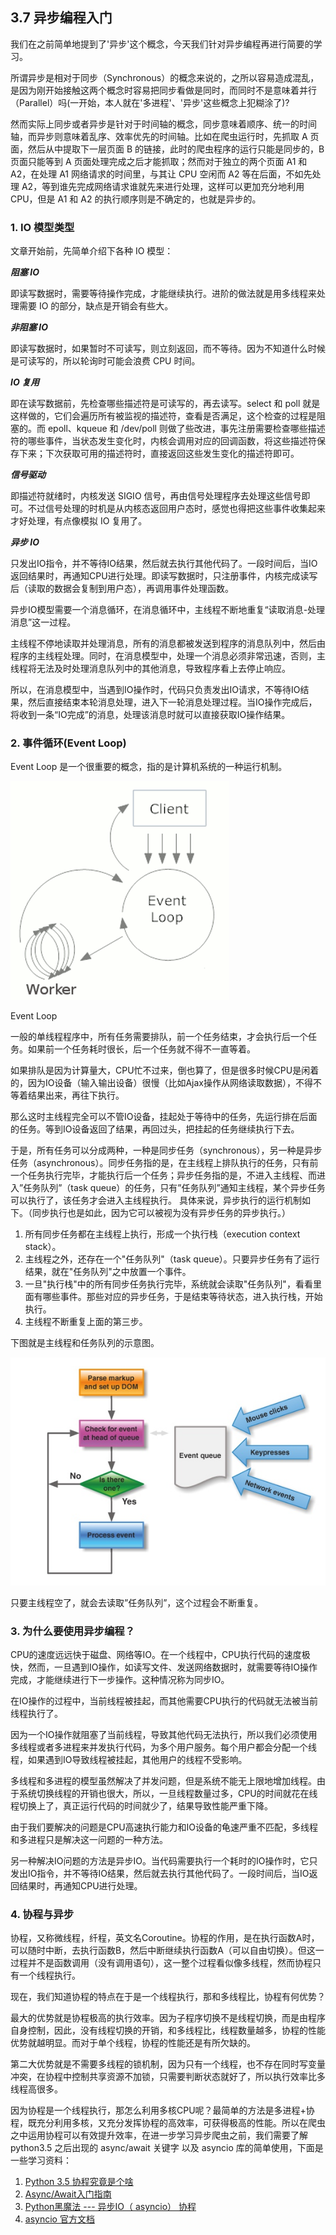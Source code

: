 ## 3.7 异步编程入门

我们在之前简单地提到了'异步'这个概念，今天我们针对异步编程再进行简要的学习。

所谓异步是相对于同步（Synchronous）的概念来说的，之所以容易造成混乱，是因为刚开始接触这两个概念时容易把同步看做是同时，而同时不是意味着并行（Parallel）吗(一开始，本人就在'多进程'、'异步'这些概念上犯糊涂了)?

然而实际上同步或者异步是针对于时间轴的概念，同步意味着顺序、统一的时间轴，而异步则意味着乱序、效率优先的时间轴。比如在爬虫运行时，先抓取 A 页面，然后从中提取下一层页面 B 的链接，此时的爬虫程序的运行只能是同步的，B 页面只能等到 A 页面处理完成之后才能抓取；然而对于独立的两个页面 A1 和 A2，在处理 A1 网络请求的时间里，与其让 CPU 空闲而 A2 等在后面，不如先处理 A2，等到谁先完成网络请求谁就先来进行处理，这样可以更加充分地利用 CPU，但是 A1 和 A2 的执行顺序则是不确定的，也就是异步的。

### 1. IO 模型类型
文章开始前，先简单介绍下各种 IO 模型：

***阻塞 IO***

即读写数据时，需要等待操作完成，才能继续执行。进阶的做法就是用多线程来处理需要 IO 的部分，缺点是开销会有些大。

***非阻塞 IO***

即读写数据时，如果暂时不可读写，则立刻返回，而不等待。因为不知道什么时候是可读写的，所以轮询时可能会浪费 CPU 时间。

***IO 复用***

即在读写数据前，先检查哪些描述符是可读写的，再去读写。select 和 poll 就是这样做的，它们会遍历所有被监视的描述符，查看是否满足，这个检查的过程是阻塞的。而 epoll、kqueue 和 /dev/poll 则做了些改进，事先注册需要检查哪些描述符的哪些事件，当状态发生变化时，内核会调用对应的回调函数，将这些描述符保存下来；下次获取可用的描述符时，直接返回这些发生变化的描述符即可。

***信号驱动***

即描述符就绪时，内核发送 SIGIO 信号，再由信号处理程序去处理这些信号即可。不过信号处理的时机是从内核态返回用户态时，感觉也得把这些事件收集起来才好处理，有点像模拟 IO 复用了。

***异步 IO***

只发出IO指令，并不等待IO结果，然后就去执行其他代码了。一段时间后，当IO返回结果时，再通知CPU进行处理。即读写数据时，只注册事件，内核完成读写后（读取的数据会复制到用户态），再调用事件处理函数。

异步IO模型需要一个消息循环，在消息循环中，主线程不断地重复“读取消息-处理消息”这一过程。

主线程不停地读取并处理消息，所有的消息都被发送到程序的消息队列中，然后由程序的主线程处理。同时，在消息模型中，处理一个消息必须非常迅速，否则，主线程将无法及时处理消息队列中的其他消息，导致程序看上去停止响应。

所以，在消息模型中，当遇到IO操作时，代码只负责发出IO请求，不等待IO结果，然后直接结束本轮消息处理，进入下一轮消息处理过程。当IO操作完成后，将收到一条“IO完成”的消息，处理该消息时就可以直接获取IO操作结果。

### 2. 事件循环(Event Loop)
Event Loop 是一个很重要的概念，指的是计算机系统的一种运行机制。

![](/assets/事件循环.png)

Event Loop

一般的单线程程序中，所有任务需要排队，前一个任务结束，才会执行后一个任务。如果前一个任务耗时很长，后一个任务就不得不一直等着。

如果排队是因为计算量大，CPU忙不过来，倒也算了，但是很多时候CPU是闲着的，因为IO设备（输入输出设备）很慢（比如Ajax操作从网络读取数据），不得不等着结果出来，再往下执行。

那么这时主线程完全可以不管IO设备，挂起处于等待中的任务，先运行排在后面的任务。等到IO设备返回了结果，再回过头，把挂起的任务继续执行下去。

于是，所有任务可以分成两种，一种是同步任务（synchronous），另一种是异步任务（asynchronous）。同步任务指的是，在主线程上排队执行的任务，只有前一个任务执行完毕，才能执行后一个任务；异步任务指的是，不进入主线程、而进入”任务队列”（task queue）的任务，只有”任务队列”通知主线程，某个异步任务可以执行了，该任务才会进入主线程执行。
具体来说，异步执行的运行机制如下。（同步执行也是如此，因为它可以被视为没有异步任务的异步执行。）

1. 所有同步任务都在主线程上执行，形成一个执行栈（execution context stack）。
2. 主线程之外，还存在一个"任务队列"（task queue）。只要异步任务有了运行结果，就在"任务队列"之中放置一个事件。
3. 一旦"执行栈"中的所有同步任务执行完毕，系统就会读取"任务队列"，看看里面有哪些事件。那些对应的异步任务，于是结束等待状态，进入执行栈，开始执行。
4. 主线程不断重复上面的第三步。

下图就是主线程和任务队列的示意图。

![](/assets/主线程与任务队列.jpg)

只要主线程空了，就会去读取”任务队列”，这个过程会不断重复。

### 3. 为什么要使用异步编程？
CPU的速度远远快于磁盘、网络等IO。在一个线程中，CPU执行代码的速度极快，然而，一旦遇到IO操作，如读写文件、发送网络数据时，就需要等待IO操作完成，才能继续进行下一步操作。这种情况称为同步IO。

在IO操作的过程中，当前线程被挂起，而其他需要CPU执行的代码就无法被当前线程执行了。

因为一个IO操作就阻塞了当前线程，导致其他代码无法执行，所以我们必须使用多线程或者多进程来并发执行代码，为多个用户服务。每个用户都会分配一个线程，如果遇到IO导致线程被挂起，其他用户的线程不受影响。

多线程和多进程的模型虽然解决了并发问题，但是系统不能无上限地增加线程。由于系统切换线程的开销也很大，所以，一旦线程数量过多，CPU的时间就花在线程切换上了，真正运行代码的时间就少了，结果导致性能严重下降。

由于我们要解决的问题是CPU高速执行能力和IO设备的龟速严重不匹配，多线程和多进程只是解决这一问题的一种方法。

另一种解决IO问题的方法是异步IO。当代码需要执行一个耗时的IO操作时，它只发出IO指令，并不等待IO结果，然后就去执行其他代码了。一段时间后，当IO返回结果时，再通知CPU进行处理。

### 4. 协程与异步
协程，又称微线程，纤程，英文名Coroutine。协程的作用，是在执行函数A时，可以随时中断，去执行函数B，然后中断继续执行函数A（可以自由切换）。但这一过程并不是函数调用（没有调用语句），这一整个过程看似像多线程，然而协程只有一个线程执行。

现在，我们知道协程的特点在于是一个线程执行，那和多线程比，协程有何优势？

最大的优势就是协程极高的执行效率。因为子程序切换不是线程切换，而是由程序自身控制，因此，没有线程切换的开销，和多线程比，线程数量越多，协程的性能优势就越明显。而对于单个线程，协程的性能还是有所欠缺的。

第二大优势就是不需要多线程的锁机制，因为只有一个线程，也不存在同时写变量冲突，在协程中控制共享资源不加锁，只需要判断状态就好了，所以执行效率比多线程高很多。

因为协程是一个线程执行，那怎么利用多核CPU呢？最简单的方法是多进程+协程，既充分利用多核，又充分发挥协程的高效率，可获得极高的性能。所以在爬虫之中运用协程可以有效提升效率，在进一步学习异步爬虫之前，我们需要了解 python3.5 之后出现的 async/await 关键字 以及 asyncio 库的简单使用，下面是一些学习资料：

1. [Python 3.5 协程究竟是个啥](http://blog.rainy.im/2016/03/09/how-the-heck-does-async-await-work-in-python-3-5/)
2. [Async/Await入门指南](https://zhuanlan.zhihu.com/p/27258289)
3. [Python黑魔法 --- 异步IO（ asyncio） 协程](http://www.jianshu.com/p/b5e347b3a17c )
4. [asyncio 官方文档](http://asyncio.readthedocs.io/en/latest/index.html)